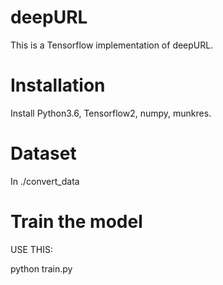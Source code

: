 # deepURL
This is a Tensorflow implementation of deepURL. 

# Installation
Install Python3.6, Tensorflow2, numpy, munkres.

# Dataset
In ./convert_data

# Train the model
USE THIS:

python train.py
